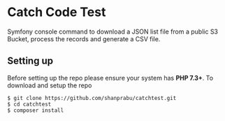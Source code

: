 # Catch Code Test
Symfony console command to download a JSON list file from a public S3 Bucket, process the records and generate a CSV file.

## Setting up
Before setting up the repo please ensure your system has **PHP 7.3+**. To download and setup the repo

    $ git clone https://github.com/shanprabu/catchtest.git
    $ cd catchtest
    $ composer install
